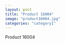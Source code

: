 ```yaml
---
layout: post
title: "Product 16004"
image: "product16004.jpg"
categories: "category1"
---
```

Product 16004
